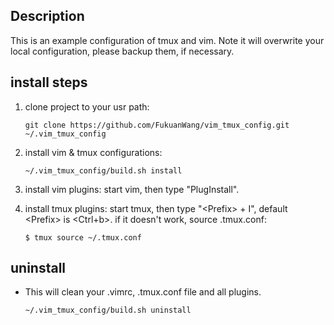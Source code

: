 ## Description
This is an example configuration of tmux and vim.
Note it will overwrite your local configuration, please backup them, if necessary. 

## install steps
1. clone project to your usr path:
    ```
    git clone https://github.com/FukuanWang/vim_tmux_config.git ~/.vim_tmux_config
    ```
2. install vim & tmux configurations:
    ```
    ~/.vim_tmux_config/build.sh install
    ```

3. install vim plugins: start vim, then type "PlugInstall".

4. install tmux plugins: start tmux, then type "&lt;Prefix&gt; + I", default &lt;Prefix&gt; is &lt;Ctrl+b&gt;. if it doesn't work, source .tmux.conf:
	```
	$ tmux source ~/.tmux.conf
	```	

## uninstall
- This will clean your .vimrc, .tmux.conf file and all plugins.  
    ```
    ~/.vim_tmux_config/build.sh uninstall
    ```
